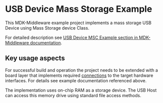 # USB Device Mass Storage Example

This MDK-Middleware example project implements a mass storage USB Device using Mass Storage device Class.

For detailed description see [USB Device MSC Example section in MDK-Middleware documentation](https://arm-software.github.io/MDK-Middleware/latest/USB/usbd_example_msc.html).

## Key usage aspects

For successful build and operation the project needs to be extended with a board layer that implements required [connections](https://github.com/Open-CMSIS-Pack/cmsis-toolbox/blob/main/docs/ReferenceApplications.md#connections) to the target hardware interfaces. For details see example documentation referenced above.

The implementation uses on-chip RAM as a storage device. The USB Host can access this memory drive using standard file access methods.
